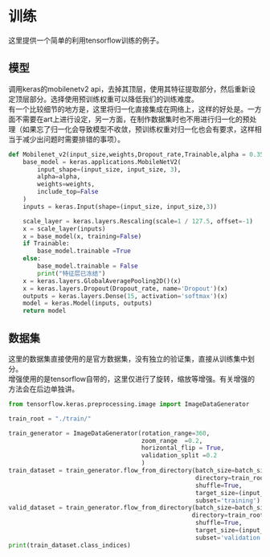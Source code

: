 # 训练
这里提供一个简单的利用tensorflow训练的例子。
## 模型
调用keras的mobilenetv2 api，去掉其顶层，使用其特征提取部分，然后重新设定顶层部分。选择使用预训练权重可以降低我们的训练难度。    
有一个比较细节的地方是，这里将归一化直接集成在网络上，这样的好处是。一方面不需要在art上进行设定，另一方面，在制作数据集时也不用进行归一化的预处理（如果忘了归一化会导致模型不收敛，预训练权重对归一化也会有要求，这样相当于减少出问题时需要排错的事项）。
```python
def Mobilenet_v2(input_size,weights,Dropout_rate,Trainable,alpha = 0.35):
    base_model = keras.applications.MobileNetV2(
        input_shape=(input_size, input_size, 3),
        alpha=alpha,
        weights=weights,
        include_top=False
    )
    inputs = keras.Input(shape=(input_size, input_size,3))

    scale_layer = keras.layers.Rescaling(scale=1 / 127.5, offset=-1)
    x = scale_layer(inputs)
    x = base_model(x, training=False)
    if Trainable:
        base_model.trainable =True
    else:
        base_model.trainable = False
        print("特征层已冻结")
    x = keras.layers.GlobalAveragePooling2D()(x)
    x = keras.layers.Dropout(Dropout_rate, name='Dropout')(x)
    outputs = keras.layers.Dense(15, activation='softmax')(x)
    model = keras.Model(inputs, outputs)
    return model
```
## 数据集
这里的数据集直接使用的是官方数据集，没有独立的验证集，直接从训练集中划分。  
增强使用的是tensorflow自带的，这里仅进行了旋转，缩放等增强。有关增强的方法会在后边单独讲。
```python
from tensorflow.keras.preprocessing.image import ImageDataGenerator

train_root = "./train/"

train_generator = ImageDataGenerator(rotation_range=360,
                                     zoom_range  =0.2,
                                     horizontal_flip = True,
                                     validation_split =0.2
                                     )
train_dataset = train_generator.flow_from_directory(batch_size=batch_size,
                                                    directory=train_root,
                                                    shuffle=True,
                                                    target_size=(input_size,input_size),
                                                    subset='training')
valid_dataset = train_generator.flow_from_directory(batch_size=batch_size,
                                                   directory=train_root,
                                                    shuffle=True,
                                                    target_size=(input_size,input_size),
                                                    subset='validation')
print(train_dataset.class_indices)
```
